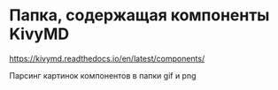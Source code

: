 # Папка, содержащая компоненты KivyMD

https://kivymd.readthedocs.io/en/latest/components/

Парсинг картинок компонентов в папки gif и png 